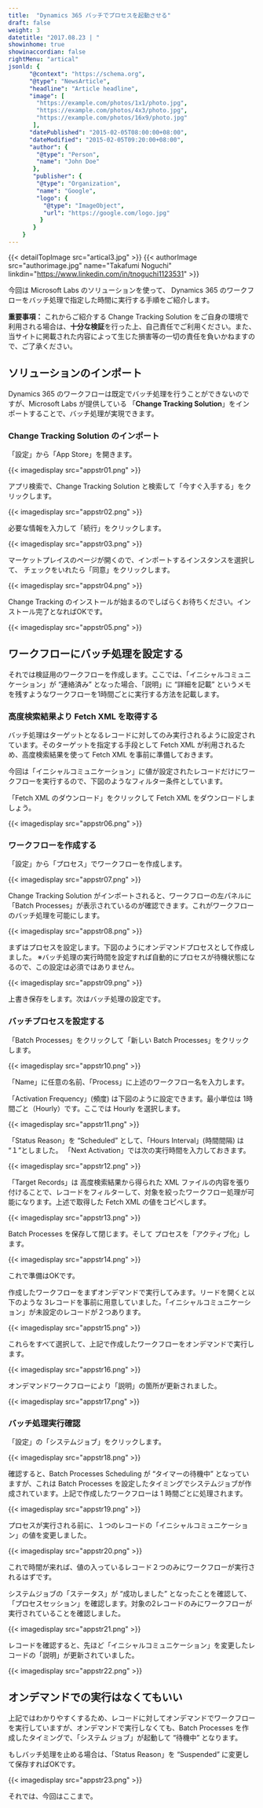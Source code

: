 ```yaml
---
title:  "Dynamics 365 バッチでプロセスを起動させる"
draft: false
weight: 3
datetitle: "2017.08.23 | "
showinhome: true
showinaccordian: false
rightMenu: "artical"
jsonld: {
      "@context": "https://schema.org",
      "@type": "NewsArticle",
      "headline": "Article headline",
      "image": [
        "https://example.com/photos/1x1/photo.jpg",
        "https://example.com/photos/4x3/photo.jpg",
        "https://example.com/photos/16x9/photo.jpg"
       ],
      "datePublished": "2015-02-05T08:00:00+08:00",
      "dateModified": "2015-02-05T09:20:00+08:00",
      "author": {
        "@type": "Person",
        "name": "John Doe"
       },
       "publisher": {
        "@type": "Organization",
        "name": "Google",
        "logo": {
          "@type": "ImageObject",
          "url": "https://google.com/logo.jpg"
         }
       }
    }
---
```

{{< detailTopImage src="artical3.jpg" >}}
{{< authorImage src="authorimage.jpg" name="Takafumi Noguchi" linkdin="https://www.linkedin.com/in/tnoguchi1123531" >}}
<!-- Intro  -->
今回は Microsoft Labs のソリューションを使って、
Dynamics 365 のワークフローをバッチ処理で指定した時間に実行する手順をご紹介します。

**重要事項：** これからご紹介する Change Tracking Solution をご自身の環境で利用される場合は、**十分な検証**を行った上、自己責任でご利用ください。また、当サイトに掲載された内容によって生じた損害等の一切の責任を負いかねますので、ご了承ください。


## ソリューションのインポート
Dynamics 365 のワークフローは既定でバッチ処理を行うことができないのですが、Microsoft Labs が提供している 「**Change Tracking Solution**」をインポートすることで、バッチ処理が実現できます。

### Change Tracking Solution のインポート
「設定」から「App Store」を開きます。
<!-- Image= appstr01.png -->
{{< imagedisplay src="appstr01.png" >}}

アプリ検索で、Change Tracking Solution と検索して「今すぐ入手する」をクリックします。
<!-- Image= appstr02.png -->
{{< imagedisplay src="appstr02.png" >}}


必要な情報を入力して「続行」をクリックします。
<!-- Image= appstr03.png -->
{{< imagedisplay src="appstr03.png" >}}

マーケットプレイスのページが開くので、インポートするインスタンスを選択して、
チェックをいれたら「同意」をクリックします。
<!-- Image= appstr04.png -->
{{< imagedisplay src="appstr04.png" >}}

Change Tracking のインストールが始まるのでしばらくお待ちください。インストール完了となればOKです。
<!-- Image= appstr05.png -->
{{< imagedisplay src="appstr05.png" >}}

## ワークフローにバッチ処理を設定する
それでは検証用のワークフローを作成します。ここでは、「イニシャルコミュニケーション」が “連絡済み” となった場合、「説明」に “詳細を記載” というメモを残すようなワークフローを1時間ごとに実行する方法を記載します。

### 高度検索結果より Fetch XML を取得する
バッチ処理はターゲットとなるレコードに対してのみ実行されるように設定されています。そのターゲットを指定する手段として Fetch XML が利用されるため、高度検索結果を使って Fetch XML を事前に準備しておきます。

今回は「イニシャルコミュニケーション」に値が設定されたレコードだけにワークフローを実行するので、下図のようなフィルター条件としています。

「Fetch XML のダウンロード」をクリックして Fetch XML をダウンロードしましょう。
<!-- Image= appstr06.png -->
{{< imagedisplay src="appstr06.png" >}}

### ワークフローを作成する
「設定」から「プロセス」でワークフローを作成します。
<!-- Image= appstr07.png -->
{{< imagedisplay src="appstr07.png" >}}

Change Tracking Solution がインポートされると、ワークフローの左パネルに「Batch Processes」が表示されているのが確認できます。これがワークフローのバッチ処理を可能にします。
<!-- Image= appstr08.png -->
{{< imagedisplay src="appstr08.png" >}}

まずはプロセスを設定します。下図のようにオンデマンドプロセスとして作成しました。
※バッチ処理の実行時間を設定すれば自動的にプロセスが待機状態になるので、この設定は必須ではありません。
<!-- Image= appstr09.png -->
{{< imagedisplay src="appstr09.png" >}}

上書き保存をします。次はバッチ処理の設定です。

### バッチプロセスを設定する
「Batch Processes」をクリックして「新しい Batch Processes」をクリックします。
<!-- Image= appstr10.png -->
{{< imagedisplay src="appstr10.png" >}}

「Name」に任意の名前、「Process」に上述のワークフロー名を入力します。

「Activation Frequency」(頻度) は下図のように設定できます。最小単位は 1時間ごと（Hourly）です。ここでは Hourly を選択します。
<!-- Image= appstr11.png -->
{{< imagedisplay src="appstr11.png" >}}

「Status Reason」を “Scheduled” として、「Hours Interval」(時間間隔) は “１”としました。
「Next Activation」では次の実行時間を入力しておきます。
<!-- Image= appstr12.png -->
{{< imagedisplay src="appstr12.png" >}}

「Target Records」は 高度検索結果から得られた XML ファイルの内容を張り付けることで、レコードをフィルターして、対象を絞ったワークフロー処理が可能になります。上述で取得した Fetch XML の値をコピペします。
<!-- Image= appstr13.png -->
{{< imagedisplay src="appstr13.png" >}}

Batch Processes を保存して閉じます。そして プロセスを「アクティブ化」します。
<!-- Image= appstr14.png -->
{{< imagedisplay src="appstr14.png" >}}

これで準備はOKです。

作成したワークフローをまずオンデマンドで実行してみます。リードを開くと以下のような 3レコードを事前に用意していました。「イニシャルコミュニケーション」が未設定のレコードが２つあります。
<!-- Image= appstr15.png -->
{{< imagedisplay src="appstr15.png" >}}

これらをすべて選択して、上記で作成したワークフローをオンデマンドで実行します。
<!-- Image= appstr16.png -->
{{< imagedisplay src="appstr16.png" >}}

オンデマンドワークフローにより「説明」の箇所が更新されました。
<!-- Image= appstr17.png -->
{{< imagedisplay src="appstr17.png" >}}

### バッチ処理実行確認
「設定」の「システムジョブ」をクリックします。
<!-- Image= appstr18.png -->
{{< imagedisplay src="appstr18.png" >}}

確認すると、Batch Processes Scheduling が “タイマーの待機中” となっていますが、これは Batch Processes を設定したタイミングでシステムジョブが作成されています。上記で作成したワークフローは 1 時間ごとに処理されます。
<!-- Image= appstr19.png -->
{{< imagedisplay src="appstr19.png" >}}

プロセスが実行される前に、１つのレコードの「イニシャルコミュニケーション」の値を変更しました。
<!-- Image= appstr20.png -->
{{< imagedisplay src="appstr20.png" >}}

これで時間が来れば、値の入っているレコード２つのみにワークフローが実行されるはずです。

システムジョブの「ステータス」が “成功しました” となったことを確認して、「プロセスセッション」を確認します。対象の2レコードのみにワークフローが実行されていることを確認しました。
<!-- Image= appstr21.png -->
{{< imagedisplay src="appstr21.png" >}}

レコードを確認すると、先ほど「イニシャルコミュニケーション」を変更したレコードの「説明」が更新されていました。
<!-- Image= appstr22.png -->
{{< imagedisplay src="appstr22.png" >}}

## オンデマンドでの実行はなくてもいい
上記ではわかりやすくするため、レコードに対してオンデマンドでワークフローを実行していますが、オンデマンドで実行しなくても、Batch Processes を作成したタイミングで、「システム ジョブ」が起動して “待機中” となります。

もしバッチ処理を止める場合は、「Status Reason」を “Suspended” に変更して保存すればOKです。
<!-- Image= appstr23.png -->
{{< imagedisplay src="appstr23.png" >}}

それでは、今回はここまで。    
&nbsp;